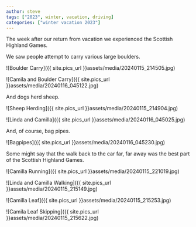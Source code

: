 ```yaml
---
author: steve
tags: ["2023", winter, vacation, driving]
categories: ["winter vacation 2023"]
---
```

The week after our return from vacation we experienced the Scottish Highland Games.  

We saw people attempt to carry various large boulders.  

![Boulder Carry]({{ site.pics_url }}assets/media/20240115_214505.jpg)  

![Camila and Boulder Carry]({{ site.pics_url }}assets/media/20240116_045122.jpg)  

And dogs herd sheep.  

![Sheep Herding]({{ site.pics_url }}assets/media/20240115_214904.jpg)  

![Linda and Camilla]({{ site.pics_url }}assets/media/20240116_045025.jpg)  

And, of course, bag pipes.  

![Bagpipes]({{ site.pics_url }}assets/media/20240116_045230.jpg)  

Some might say that the walk back to the car far, far away was the best part of the Scottish Highland Games.  

![Camilla Running]({{ site.pics_url }}assets/media/20240115_221019.jpg)  

![Linda and Camilla Walking]({{ site.pics_url }}assets/media/20240115_215149.jpg)  

![Camilla Leaf]({{ site.pics_url }}assets/media/20240115_215253.jpg)  

![Camila Leaf Skipping]({{ site.pics_url }}assets/media/20240115_215622.jpg)  
